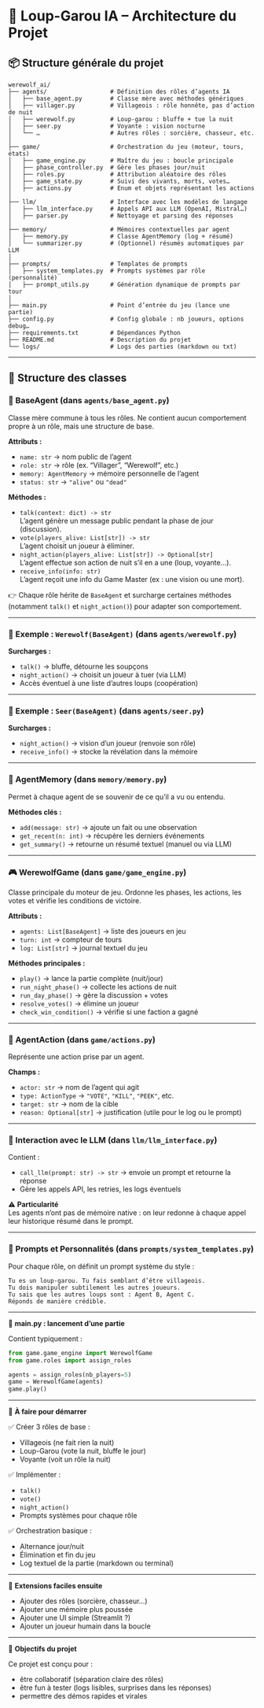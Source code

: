 # 🐺 Loup-Garou IA – Architecture du Projet

## 📦 Structure générale du projet

```text
werewolf_ai/
├── agents/                  # Définition des rôles d’agents IA
│   ├── base_agent.py        # Classe mère avec méthodes génériques
│   ├── villager.py          # Villageois : rôle honnête, pas d’action de nuit
│   ├── werewolf.py          # Loup-garou : bluffe + tue la nuit
│   ├── seer.py              # Voyante : vision nocturne
│   └── …                    # Autres rôles : sorcière, chasseur, etc.
│
├── game/                    # Orchestration du jeu (moteur, tours, états)
│   ├── game_engine.py       # Maître du jeu : boucle principale
│   ├── phase_controller.py  # Gère les phases jour/nuit
│   ├── roles.py             # Attribution aléatoire des rôles
│   ├── game_state.py        # Suivi des vivants, morts, votes…
│   ├── actions.py           # Enum et objets représentant les actions
│
├── llm/                     # Interface avec les modèles de langage
│   ├── llm_interface.py     # Appels API aux LLM (OpenAI, Mistral…)
│   ├── parser.py            # Nettoyage et parsing des réponses
│
├── memory/                  # Mémoires contextuelles par agent
│   ├── memory.py            # Classe AgentMemory (log + résumé)
│   └── summarizer.py        # (Optionnel) résumés automatiques par LLM
│
├── prompts/                 # Templates de prompts
│   ├── system_templates.py  # Prompts systèmes par rôle (personnalité)
│   ├── prompt_utils.py      # Génération dynamique de prompts par tour
│
├── main.py                  # Point d’entrée du jeu (lance une partie)
├── config.py                # Config globale : nb joueurs, options debug…
├── requirements.txt         # Dépendances Python
├── README.md                # Description du projet
└── logs/                    # Logs des parties (markdown ou txt)
```

---

## 👤 Structure des classes

### 🔹 BaseAgent (dans `agents/base_agent.py`)

Classe mère commune à tous les rôles. Ne contient aucun comportement propre à un rôle, mais une structure de base.

**Attributs :**
- `name: str` → nom public de l’agent  
- `role: str` → rôle (ex. “Villager”, “Werewolf”, etc.)  
- `memory: AgentMemory` → mémoire personnelle de l’agent  
- `status: str` → `"alive"` ou `"dead"`

**Méthodes :**
- `talk(context: dict) -> str`  
  L’agent génère un message public pendant la phase de jour (discussion).
- `vote(players_alive: List[str]) -> str`  
  L’agent choisit un joueur à éliminer.
- `night_action(players_alive: List[str]) -> Optional[str]`  
  L’agent effectue son action de nuit s’il en a une (loup, voyante…).
- `receive_info(info: str)`  
  L’agent reçoit une info du Game Master (ex : une vision ou une mort).

👉 Chaque rôle hérite de `BaseAgent` et surcharge certaines méthodes (notamment `talk()` et `night_action()`) pour adapter son comportement.

---

### 🐺 Exemple : `Werewolf(BaseAgent)` (dans `agents/werewolf.py`)

**Surcharges :**
- `talk()` → bluffe, détourne les soupçons  
- `night_action()` → choisit un joueur à tuer (via LLM)  
- Accès éventuel à une liste d’autres loups (coopération)

---

### 🔮 Exemple : `Seer(BaseAgent)` (dans `agents/seer.py`)

**Surcharges :**
- `night_action()` → vision d’un joueur (renvoie son rôle)  
- `receive_info()` → stocke la révélation dans la mémoire

---

### 🧠 AgentMemory (dans `memory/memory.py`)

Permet à chaque agent de se souvenir de ce qu’il a vu ou entendu.

**Méthodes clés :**
- `add(message: str)` → ajoute un fait ou une observation  
- `get_recent(n: int)` → récupère les derniers événements  
- `get_summary()` → retourne un résumé textuel (manuel ou via LLM)

---

### 🎮 WerewolfGame (dans `game/game_engine.py`)

Classe principale du moteur de jeu. Ordonne les phases, les actions, les votes et vérifie les conditions de victoire.

**Attributs :**
- `agents: List[BaseAgent]` → liste des joueurs en jeu  
- `turn: int` → compteur de tours  
- `log: List[str]` → journal textuel du jeu

**Méthodes principales :**
- `play()` → lance la partie complète (nuit/jour)  
- `run_night_phase()` → collecte les actions de nuit  
- `run_day_phase()` → gère la discussion + votes  
- `resolve_votes()` → élimine un joueur  
- `check_win_condition()` → vérifie si une faction a gagné

---

### 🧩 AgentAction (dans `game/actions.py`)

Représente une action prise par un agent.

**Champs :**
- `actor: str` → nom de l’agent qui agit  
- `type: ActionType` → `"VOTE"`, `"KILL"`, `"PEEK"`, etc.  
- `target: str` → nom de la cible  
- `reason: Optional[str]` → justification (utile pour le log ou le prompt)

---

### 🧠 Interaction avec le LLM (dans `llm/llm_interface.py`)

Contient :
- `call_llm(prompt: str) -> str` → envoie un prompt et retourne la réponse  
- Gère les appels API, les retries, les logs éventuels

⚠️ **Particularité**  
Les agents n’ont pas de mémoire native : on leur redonne à chaque appel leur historique résumé dans le prompt.

---

### 📜 Prompts et Personnalités (dans `prompts/system_templates.py`)

Pour chaque rôle, on définit un prompt système du style :

```text
Tu es un loup-garou. Tu fais semblant d’être villageois.
Tu dois manipuler subtilement les autres joueurs.
Tu sais que les autres loups sont : Agent B, Agent C.
Réponds de manière crédible.
```

---

🚀 **main.py : lancement d’une partie**

Contient typiquement :

```python
from game.game_engine import WerewolfGame
from game.roles import assign_roles

agents = assign_roles(nb_players=5)
game = WerewolfGame(agents)
game.play()
```

---

🔧 **À faire pour démarrer**

✅ Créer 3 rôles de base :
- Villageois (ne fait rien la nuit)
- Loup-Garou (vote la nuit, bluffe le jour)
- Voyante (voit un rôle la nuit)

✅ Implémenter :
- `talk()`
- `vote()`
- `night_action()`
- Prompts systèmes pour chaque rôle

✅ Orchestration basique :
- Alternance jour/nuit
- Élimination et fin du jeu
- Log textuel de la partie (markdown ou terminal)

---

🧠 **Extensions faciles ensuite**
- Ajouter des rôles (sorcière, chasseur…)
- Ajouter une mémoire plus poussée
- Ajouter une UI simple (Streamlit ?)
- Ajouter un joueur humain dans la boucle

---

🎯 **Objectifs du projet**

Ce projet est conçu pour :
- être collaboratif (séparation claire des rôles)
- être fun à tester (logs lisibles, surprises dans les réponses)
- permettre des démos rapides et virales
